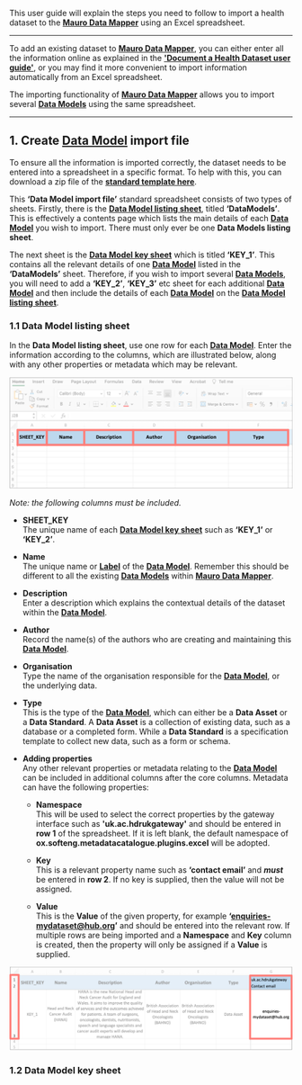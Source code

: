 This user guide will explain the steps you need to follow to import a health dataset to the **[Mauro Data Mapper](https://modelcatalogue.cs.ox.ac.uk/mdm-ui/#/home)** using an Excel spreadsheet.

---

To add an existing dataset to **[Mauro Data Mapper](https://modelcatalogue.cs.ox.ac.uk/mdm-ui/#/home)**, you can either enter all the information online as explained in the **['Document a Health Dataset user guide'](../document-a-health-dataset/document-a-health-dataset.md)**, or you may find it more convenient to import information automatically from an Excel spreadsheet. 

The importing functionality of **[Mauro Data Mapper](https://modelcatalogue.cs.ox.ac.uk/mdm-ui/#/home)** allows you to import several **[Data Models](../../glossary/data-model/data-model.md)** using the same spreadsheet. 

---

## **1. Create [Data Model](../../glossary/data-model/data-model.md) import file**

To ensure all the information is imported correctly, the dataset needs to be entered into a spreadsheet in a specific format. To help with this, you can download a zip file of the **[standard template here](Template_DataModel_Import_File.xlsx.zip)**.

This **‘Data Model import file’** standard spreadsheet consists of two types of sheets. Firstly, there is the **[Data Model listing sheet](../import-data-model-from-excel/import-data-model-from-excel.md#listing-sheet)**, titled **‘DataModels’**. This is effectively a contents page which lists the main details of each **[Data Model](../../glossary/data-model/data-model.md)** you wish to import. There must only ever be one **Data Models listing sheet**. 

The next sheet is the **[Data Model key sheet](../import-data-model-from-excel/import-data-model-from-excel.md#key-sheet)** which is titled **‘KEY_1’**. This contains all the relevant details of one **[Data Model](../../glossary/data-model/data-model.md)** listed in the **‘DataModels’** sheet. Therefore, if you wish to import several **[Data Models](../../glossary/data-model/data-model.md)**, you will need to add a **‘KEY_2’**, **‘KEY_3’** etc sheet for each additional **[Data Model](../../glossary/data-model/data-model.md)** and then include the details of each **[Data Model](../../glossary/data-model/data-model.md)** on the **[Data Model listing sheet](../import-data-model-from-excel/import-data-model-from-excel.md#listing-sheet)**.

### <a name="listing-sheet"></a> **1.1 Data Model listing sheet**

In the **Data Model listing sheet**, use one row for each **[Data Model](../../glossary/data-model/data-model.md)**. Enter the information according to the columns, which are illustrated below, along with any other properties or metadata which may be relevant. 

![Screenshot of Data Model listing sheet](data-model-listing-sheet.png)

*Note: the following columns must be included.*

* **SHEET_KEY**  
	The unique name of each **[Data Model key sheet](../import-data-model-from-excel/import-data-model-from-excel.md#key-sheet)** such as **‘KEY_1’** or **‘KEY_2’**. 


* **Name**  
	The unique name or **[Label](../../glossary/label/label.md)** of the **[Data Model](../../glossary/data-model/data-model.md)**. Remember this should be different to all the existing **[Data Models](../../glossary/data-model/data-model.md)** within **[Mauro Data Mapper](https://modelcatalogue.cs.ox.ac.uk/mdm-ui/#/home)**. 
	
* **Description**  
	Enter a description which explains the contextual details of the dataset within the **[Data Model](../../glossary/data-model/data-model.md)**. 
	
* **Author**  
	Record the name(s) of the authors who are creating and maintaining this **[Data Model](../../glossary/data-model/data-model.md)**.
	
* **Organisation**  
	Type the name of the organisation responsible for the **[Data Model](../../glossary/data-model/data-model.md)**, or the underlying data.
	
* **Type**  
	This is the type of the **[Data Model](../../glossary/data-model/data-model.md)**, which can either be a **Data Asset** or a **Data Standard**. A **Data Asset** is a collection of existing data, such as a database or a completed form. While a **Data Standard** is a specification template to collect new data, such as a form or schema.
	
* **Adding properties**  
	Any other relevant properties or metadata relating to the **[Data Model](../../glossary/data-model/data-model.md)** can be included in additional columns after the core columns. Metadata can have the following properties:
		
	* **Namespace**  
		This will be used to select the correct properties by the gateway interface such as **'uk.ac.hdrukgateway'** and should be entered in **row 1** of the spreadsheet. If it is left blank, the default namespace of **ox.softeng.metadatacatalogue.plugins.excel** will be adopted. 
		
	* **Key**  
		This is a relevant property name such as **‘contact email’** and ***must*** be entered in **row 2**. If no key is supplied, then the value will not be assigned.
	
	* **Value**  
		This is the **Value** of the given property, for example **‘enquiries-mydataset@hub.org’** and should be entered into the relevant row. If multiple rows are being imported and a **Namespace** and **Key** column is created, then the property will only be assigned if a **Value** is supplied. 
	
	
![Screenshot of Data Model listing sheet with metadata included in additional  property columns](data-model-listing-sheet-additional-metadata.png)
	
	

### <a name="key-sheet"></a> **1.2 Data Model key sheet**

